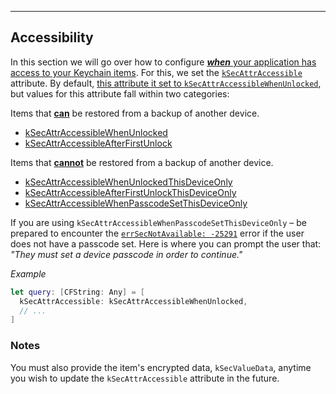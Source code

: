 
---

## Accessibility

<!--
In this section:
I want to talk about the different Accessible properties
-->

In this section we will go over how to configure [***when*** your application has access to your Keychain items](https://developer.apple.com/documentation/security/keychain_services/keychain_items/restricting_keychain_item_accessibility). For this, we set the [`kSecAttrAccessible`](https://developer.apple.com/documentation/security/ksecattraccessible) attribute. By default, [this attribute it set to `kSecAttrAccessibleWhenUnlocked`](https://developer.apple.com/documentation/security/keychain_services/keychain_items/restricting_keychain_item_accessibility#2974972), but values for this attribute fall within two categories:

Items that <u>**can**</u> be restored from a backup of another device.

- [kSecAttrAccessibleWhenUnlocked](https://developer.apple.com/documentation/security/ksecattraccessiblewhenunlocked)
- [kSecAttrAccessibleAfterFirstUnlock](https://developer.apple.com/documentation/security/ksecattraccessibleafterfirstunlock)

Items that <u>**cannot**</u> be restored from a backup of another device.

- [kSecAttrAccessibleWhenUnlockedThisDeviceOnly](https://developer.apple.com/documentation/security/ksecattraccessiblewhenunlockedthisdeviceonly)
- [kSecAttrAccessibleAfterFirstUnlockThisDeviceOnly](https://developer.apple.com/documentation/security/ksecattraccessibleafterfirstunlockthisdeviceonly)
- [kSecAttrAccessibleWhenPasscodeSetThisDeviceOnly](https://developer.apple.com/documentation/security/ksecattraccessiblewhenpasscodesetthisdeviceonly)

If you are using `kSecAttrAccessibleWhenPasscodeSetThisDeviceOnly` – be prepared to encounter the [`errSecNotAvailable: -25291`](https://www.osstatus.com/search/results?platform=all&framework=Security&search=25291) error if the user does not have a passcode set. Here is where you can prompt the user that: _"They must set a device passcode in order to continue."_

_Example_
```swift
let query: [CFString: Any] = [
  kSecAttrAccessible: kSecAttrAccessibleWhenUnlocked,
  // ...
]
```

### Notes

You must also provide the item's encrypted data, `kSecValueData`, anytime you wish to update the `kSecAttrAccessible` attribute in the future.
